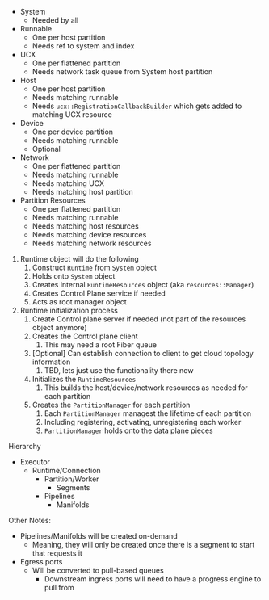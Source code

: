 - System
  - Needed by all
- Runnable
  - One per host partition
  - Needs ref to system and index
- UCX
  - One per flattened partition
  - Needs network task queue from System host partition
- Host
  - One per host partition
  - Needs matching runnable
  - Needs `ucx::RegistrationCallbackBuilder` which gets added to matching UCX resource
- Device
  - One per device partition
  - Needs matching runnable
  - Optional
- Network
  - One per flattened partition
  - Needs matching runnable
  - Needs matching UCX
  - Needs matching host partition
- Partition Resources
  - One per flattened partition
  - Needs matching runnable
  - Needs matching host resources
  - Needs matching device resources
  - Needs matching network resources


1. Runtime object will do the following
   1. Construct `Runtime` from `System` object
   2. Holds onto `System` object
   3. Creates internal `RuntimeResources` object (aka `resources::Manager`)
   4. Creates Control Plane service if needed
   5. Acts as root manager object
2. Runtime initialization process
   1. Create Control plane server if needed (not part of the resources object anymore)
   2. Creates the Control plane client
      1. This may need a root Fiber queue
   3. [Optional] Can establish connection to client to get cloud topology information
      1. TBD, lets just use the functionality there now
   4. Initializes the `RuntimeResources`
      1. This builds the host/device/network resources as needed for each partition
   5. Creates the `PartitionManager` for each partition
      1. Each `PartitionManager` managest the lifetime of each partition
      2. Including registering, activating, unregistering each worker
      3. `PartitionManager` holds onto the data plane pieces


Hierarchy
- Executor
  - Runtime/Connection
    - Partition/Worker
      - Segments
    - Pipelines
      - Manifolds


Other Notes:
- Pipelines/Manifolds will be created on-demand
  - Meaning, they will only be created once there is a segment to start that requests it
- Egress ports
  - Will be converted to pull-based queues
    - Downstream ingress ports will need to have a progress engine to pull from
